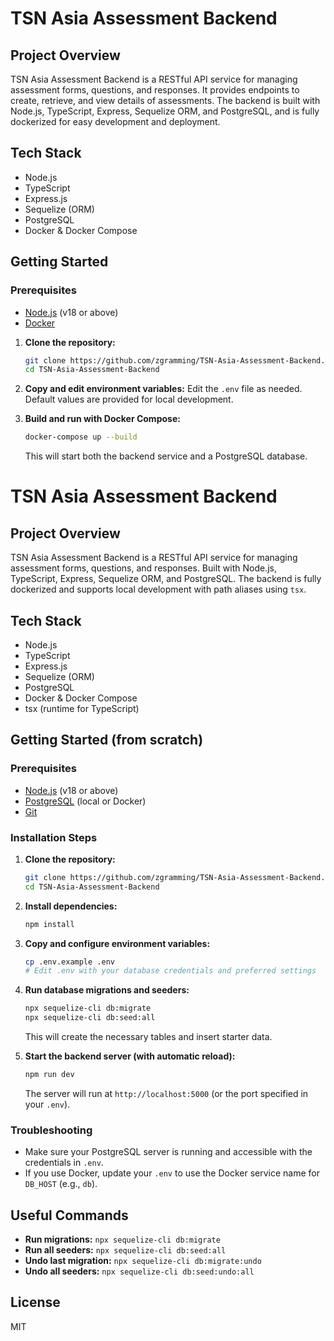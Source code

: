 
# TSN Asia Assessment Backend

## Project Overview
TSN Asia Assessment Backend is a RESTful API service for managing assessment forms, questions, and responses. It provides endpoints to create, retrieve, and view details of assessments. The backend is built with Node.js, TypeScript, Express, Sequelize ORM, and PostgreSQL, and is fully dockerized for easy development and deployment.


## Tech Stack
- Node.js
- TypeScript
- Express.js
- Sequelize (ORM)
- PostgreSQL
- Docker & Docker Compose

## Getting Started

### Prerequisites
- [Node.js](https://nodejs.org/) (v18 or above)
- [Docker](https://www.docker.com/get-started)

1. **Clone the repository:**
   ```sh
   git clone https://github.com/zgramming/TSN-Asia-Assessment-Backend.git
   cd TSN-Asia-Assessment-Backend
   ```

2. **Copy and edit environment variables:**
   Edit the `.env` file as needed. Default values are provided for local development.

3. **Build and run with Docker Compose:**
   ```sh
   docker-compose up --build
   ```
   This will start both the backend service and a PostgreSQL database.


# TSN Asia Assessment Backend

## Project Overview
TSN Asia Assessment Backend is a RESTful API service for managing assessment forms, questions, and responses. Built with Node.js, TypeScript, Express, Sequelize ORM, and PostgreSQL. The backend is fully dockerized and supports local development with path aliases using `tsx`.

## Tech Stack
- Node.js
- TypeScript
- Express.js
- Sequelize (ORM)
- PostgreSQL
- Docker & Docker Compose
- tsx (runtime for TypeScript)

## Getting Started (from scratch)

### Prerequisites
- [Node.js](https://nodejs.org/) (v18 or above)
- [PostgreSQL](https://www.postgresql.org/) (local or Docker)
- [Git](https://git-scm.com/)

### Installation Steps

1. **Clone the repository:**
   ```sh
   git clone https://github.com/zgramming/TSN-Asia-Assessment-Backend.git
   cd TSN-Asia-Assessment-Backend
   ```

2. **Install dependencies:**
   ```sh
   npm install
   ```

3. **Copy and configure environment variables:**
   ```sh
   cp .env.example .env
   # Edit .env with your database credentials and preferred settings
   ```

4. **Run database migrations and seeders:**
   ```sh
   npx sequelize-cli db:migrate
   npx sequelize-cli db:seed:all
   ```
   This will create the necessary tables and insert starter data.

5. **Start the backend server (with automatic reload):**
   ```sh
   npm run dev
   ```
   The server will run at `http://localhost:5000` (or the port specified in your `.env`).

### Troubleshooting
- Make sure your PostgreSQL server is running and accessible with the credentials in `.env`.
- If you use Docker, update your `.env` to use the Docker service name for `DB_HOST` (e.g., `db`).

## Useful Commands
- **Run migrations:** `npx sequelize-cli db:migrate`
- **Run all seeders:** `npx sequelize-cli db:seed:all`
- **Undo last migration:** `npx sequelize-cli db:migrate:undo`
- **Undo all seeders:** `npx sequelize-cli db:seed:undo:all`

## License
MIT
